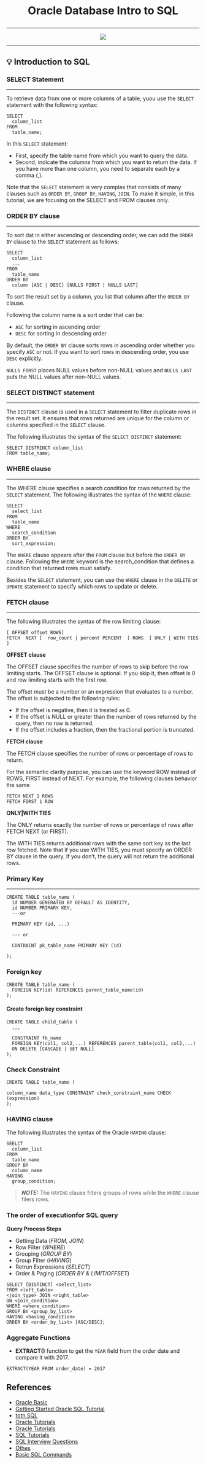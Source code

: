 # <p align="center">Oracle Database Intro to SQL</p>
---

<p align="center"><img src="https://flexagon.com/wp-content/uploads/2022/05/Oracle-APEX_illustration-01.svg"/></p>

---

<!--## <img src="https://pdjmaster.files.wordpress.com/2020/04/oracle-database.png" width="80" height="80"> Introduction to Oracle Database -->

## 💡 Introduction to SQL

### SELECT Statement
---
To retrieve data from one or more columns of a table, yuou use the `SELECT` statement with the following syntax:

```
SELECT
  column_list
FROM
  table_name;
```
In this `SELECT` statement:

- First, specify the table name from which you want to query the data.
- Second, indicate the columns from which you want to return the data. If you have more than one column, you need to separate each by a comma (,).

Note that the `SELECT` statement is very complex that consists of many clauses such as `ORDER BY`, `GROUP BY`, `HAVING`, `JOIN`. To make it simple, in this tutorial, we are focusing on the SELECT and FROM clauses only.

### ORDER BY clause
---

To sort dat in either ascending or descending order, we can add the `ORDER BY` clause to the `SELECT` statement as follows:

```
SELECT
  column_list
  ...
FROM
  table_name
ORDER BY
  column [ASC | DESC] [NULLS FIRST | NULLS LAST]
```
To sort the result set by a column, you list that column after the `ORDER BY` clause.

Following the column name is a sort order that can be:

- `ASC` for sorting in ascending order
- `DESC` for sorting in descending order

By default, the `ORDER BY` clause sorts rows in ascending order whether you specify `ASC` or not. If you want to sort rows in descending order, you use `DESC` explicitly.

`NULLS FIRST` places NULL values before non-NULL values and `NULLS LAST` puts the NULL values after non-NULL values.

### SELECT DISTINCT statement
---

The `DISTINCT` clause is used in a `SELECT` statement to filter duplicate rows in the result set. It ensures that rows returned are unique for the column or columns specified in the `SELECT` clause.

The following illustrates the syntax of the `SELECT DISTINCT` statement:

```
SELECT DISTRINCT column_list
FROM table_name;
```

### WHERE clause
---

The WHERE clause specifies a search condition for rows returned by the `SELECT` statement. The following illustrates the syntax of the `WHERE` clause:

```
SELECT 
  select_list
FROM
  table_name
WHERE
  search_condition
ORDER BY
  sort_expression;
```

The `WHERE` clause appears after the `FROM` clause but before the `ORDER BY` clause. Following the `WHERE` keyword is the search_condition that defines a condition that returned rows must satisfy.

Besides the `SELECT` statement, you can use the `WHERE` clause in the `DELETE` or `UPDATE` statement to specify which rows to update or delete.

### FETCH clause
---

The following illustrates the syntax of the row limiting clause:

```
[ OFFSET offset ROWS]
FETCH  NEXT [  row_count | percent PERCENT  ] ROWS  [ ONLY | WITH TIES ] 
```

__OFFSET clause__

The OFFSET clause specifies the number of rows to skip before the row limiting starts. The OFFSET clause is optional. If you skip it, then offset is 0 and row limiting starts with the first row.

The offset must be a number or an expression that evaluates to a number. The offset is subjected to the following rules:

- If the offset is negative, then it is treated as 0.
- If the offset is NULL or greater than the number of rows returned by the query, then no row is returned.
- If the offset includes a fraction, then the fractional portion is truncated.

__FETCH clause__

The FETCH clause specifies the number of rows or percentage of rows to return.

For the semantic clarity purpose, you can use the keyword ROW instead of ROWS, FIRST instead of  NEXT. For example, the following clauses behavior the same

```
FETCH NEXT 1 ROWS
FETCH FIRST 1 ROW
```

__ONLY|WITH TIES__

The ONLY returns exactly the number of rows or percentage of rows after FETCH NEXT (or FIRST).

The WITH TIES returns additional rows with the same sort key as the last row fetched. Note that if you use WITH TIES, you must specify an ORDER BY clause in the query. If you don’t, the query will not return the additional rows.

### Primary Key
---

```
CREATE TABLE table_name (
  id NUMBER GENERATED BY DEFAULT AS IDENTITY,
  id NUMBER PRIMARY KEY,
  ---or
  
  PRIMARY KEY (id, ...)
  
  --- or 
  
  CONTRAINT pk_table_name PRIMARY KEY (id)
  
);

```

### Foreign key

```
CREATE TABLE table_name (
  FOREIGN KEY(id) REFERENCES parent_table_name(id)
);
```

#### __Create foreign key constraint__

```
CREATE TABLE child_table (
  ,,,
  
  CONSTRAINT fk_name
  FOREIGN KEY(col1, col2,...) REFERENCES parent_table(col1, col2,...)
  ON DELETE [CASCADE | SET NULL]
);
```

### Check Constraint

```
CREATE TABLE table_name (

column_name data_type CONSTRAINT check_constraint_name CHECK (expression)
);
```

### HAVING clause

The following illustrates the syntax of the Oracle `HAVING` clause:

```
SEELCT 
  column_list
FROM
  table_name
GROUP BY
  column_name
HAVING
  group_condition;
```

> **_NOTE:_**  The `HAVING` clause filters groups of rows while the `WHERE` clause filers rows.



### The order of executionfor SQL query

__Query Process Steps__

- Getting Data (_FROM, JOIN_)
- Row Filter (_WHERE_)
- Grouping (_GROUP BY_)
- Group Filter (_HAVING_)
- Retrun Expressions (_SELECT_)
- Order & Paging (_ORDER BY & LIMIT/OFFSET_)

```
SELECT [DISTINCT] <select_list>
FROM <left_table>
<join_type> JOIN <right_table>
ON <join_condition>
WHERE <where_condition>
GROUP BY <group_by_list>
HAVING <having_condition>
ORDER BY <order_by_list> [ASC/DESC];
```

### Aggregate Functions

- __EXTRACT()__ function to get the `YEAR` field from the order date and compare it with 2017.

```
EXTRACT(YEAR FROM order_date) = 2017
```

## References

- [Oracle Basic](https://www.oracletutorial.com/oracle-basics/)
- [Getting Started Oracle SQL Tutorial](https://way2tutorial.com/sql/tutorial.php)
- [totn SQL](https://www.techonthenet.com/sql/index.php)
- [Oracle Tutorials ](https://www.w3schools.blog/oracle-tutorial)
- [Oracle Tutorials](https://www.wikitechy.com/tutorials/oracle/)
- [SQL Tutorials](https://www.zentut.com/sql-tutorial/)
- [SQL Interview Questions](https://www.interviewbit.com/sql-interview-questions/)
- [Othes](https://www.w3resource.com/sql/tutorials.php)
- [Basic SQL Commands](https://www.freecodecamp.org/news/basic-sql-commands/)

